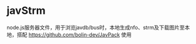 # javStrm
node.js服务器文件，用于浏览javdb/bus时，本地生成nfo、strm及下载图片至本地，搭配 https://github.com/bolin-dev/JavPack 使用
